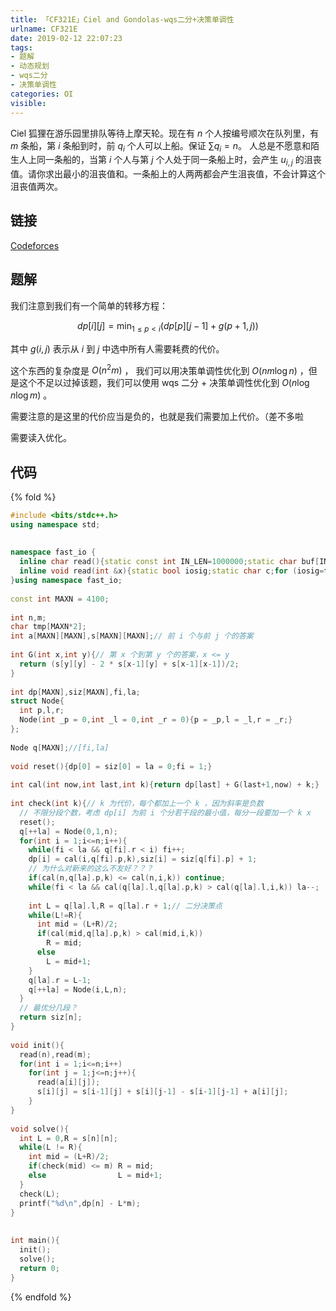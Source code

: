 ```yaml
---
title: 「CF321E」Ciel and Gondolas-wqs二分+决策单调性
urlname: CF321E
date: 2019-02-12 22:07:23
tags:
- 题解
- 动态规划
- wqs二分
- 决策单调性
categories: OI
visible:
---
```


Ciel 狐狸在游乐园里排队等待上摩天轮。现在有 $n$ 个人按编号顺次在队列里，有 $m$ 条船，第 $i$ 条船到时，前 $q_{i}$ 个人可以上船。保证 $\sum q_i = n$。 人总是不愿意和陌生人上同一条船的，当第 $i$ 个人与第 $j$ 个人处于同一条船上时，会产生 $u_{i,j}$ 的沮丧值。请你求出最小的沮丧值和。一条船上的人两两都会产生沮丧值，不会计算这个沮丧值两次。

<!-- more -->

## 链接

[Codeforces](http://codeforces.com/problemset/problem/321/E)

## 题解

我们注意到我们有一个简单的转移方程：

$$
dp[i][j] = \min_{1 \le p < i}(dp[p][j-1] + g(p+1,j))
$$

其中 $g(i,j)$ 表示从 $i$ 到 $j$ 中选中所有人需要耗费的代价。

这个东西的复杂度是 $O(n^2m)$ ， 我们可以用决策单调性优化到 $O(nm \log n)$ ，但是这个不足以过掉该题，我们可以使用 wqs 二分 + 决策单调性优化到 $O(n \log n \log m)$ 。

需要注意的是这里的代价应当是负的，也就是我们需要加上代价。（差不多啦

需要读入优化。

## 代码

{% fold %}
```cpp
#include <bits/stdc++.h>
using namespace std;
 
 
namespace fast_io {
  inline char read(){static const int IN_LEN=1000000;static char buf[IN_LEN],*s,*t;return s==t?(((t=(s=buf)+fread(buf,1,IN_LEN,stdin))==s)?-1:*s++) : *s++;}
  inline void read(int &x){static bool iosig;static char c;for (iosig=false,c=read();!isdigit(c);c=read()){if(c=='-')iosig=true;if(c==-1)return;}for(x=0;isdigit(c);c=read())x=((x+(x<<2))<<1)+(c^'0');if(iosig)x=-x;}
}using namespace fast_io;
 
const int MAXN = 4100;
 
int n,m;
char tmp[MAXN*2];
int a[MAXN][MAXN],s[MAXN][MAXN];// 前 i 个与前 j 个的答案
 
int G(int x,int y){// 第 x 个到第 y 个的答案，x <= y
  return (s[y][y] - 2 * s[x-1][y] + s[x-1][x-1])/2;
}
 
int dp[MAXN],siz[MAXN],fi,la;
struct Node{
  int p,l,r;
  Node(int _p = 0,int _l = 0,int _r = 0){p = _p,l = _l,r = _r;}
};
 
Node q[MAXN];//[fi,la]
 
void reset(){dp[0] = siz[0] = la = 0;fi = 1;}
 
int cal(int now,int last,int k){return dp[last] + G(last+1,now) + k;}
 
int check(int k){// k 为代价，每个都加上一个 k ，因为斜率是负数
  // 不限分段个数，考虑 dp[i] 为前 i 个分若干段的最小值，每分一段要加一个 k x
  reset();
  q[++la] = Node(0,1,n);
  for(int i = 1;i<=n;i++){
    while(fi < la && q[fi].r < i) fi++;
    dp[i] = cal(i,q[fi].p,k),siz[i] = siz[q[fi].p] + 1;
    // 为什么对新来的这么不友好？？？
    if(cal(n,q[la].p,k) <= cal(n,i,k)) continue;
    while(fi < la && cal(q[la].l,q[la].p,k) > cal(q[la].l,i,k)) la--;
 
    int L = q[la].l,R = q[la].r + 1;// 二分决策点
    while(L!=R){
      int mid = (L+R)/2;
      if(cal(mid,q[la].p,k) > cal(mid,i,k))
        R = mid;
      else
        L = mid+1;
    }
    q[la].r = L-1;
    q[++la] = Node(i,L,n);
  }
  // 最优分几段？
  return siz[n];
}
 
void init(){
  read(n),read(m);
  for(int i = 1;i<=n;i++)
    for(int j = 1;j<=n;j++){
      read(a[i][j]);
      s[i][j] = s[i-1][j] + s[i][j-1] - s[i-1][j-1] + a[i][j];
    }
}
 
void solve(){
  int L = 0,R = s[n][n];
  while(L != R){
    int mid = (L+R)/2;
    if(check(mid) <= m) R = mid;
    else                L = mid+1;
  }
  check(L);
  printf("%d\n",dp[n] - L*m);
}
 
 
int main(){
  init();
  solve();
  return 0;
}
```
{% endfold %}